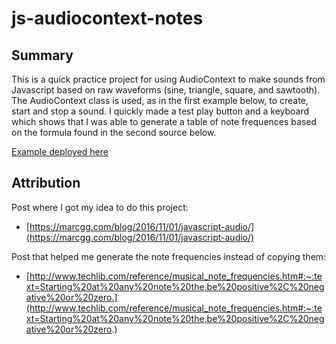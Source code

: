 # js-audiocontext-notes

## Summary

This is a quick practice project for using AudioContext to make sounds from Javascript based on raw waveforms (sine, triangle, square, and sawtooth). The AudioContext class is used, as in the first example below, to create, start and stop a sound. I quickly made a test play button and a keyboard which shows that I was able to generate a table of note frequences based on the formula found in the second source below.

[Example deployed here](http://www.techlib.com/reference/musical_note_frequencies.htm#:~:text=Starting%20at%20any%20note%20the,be%20positive%2C%20negative%20or%20zero.)

## Attribution 

Post where I got my idea to do this project: 
  * [https://marcgg.com/blog/2016/11/01/javascript-audio/](https://marcgg.com/blog/2016/11/01/javascript-audio/) 

Post that helped me generate the note frequencies instead of copying them:
  * [http://www.techlib.com/reference/musical_note_frequencies.htm#:~:text=Starting%20at%20any%20note%20the,be%20positive%2C%20negative%20or%20zero.](http://www.techlib.com/reference/musical_note_frequencies.htm#:~:text=Starting%20at%20any%20note%20the,be%20positive%2C%20negative%20or%20zero.)
